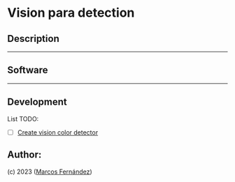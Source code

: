 # Vision para detection


    
## Description
*****

## Software
*****
## Development

List TODO:
- [ ] [Create vision color detector]()


## Author:
(c) 2023 ([Marcos Fernández](https://github.com/marqinhos))
